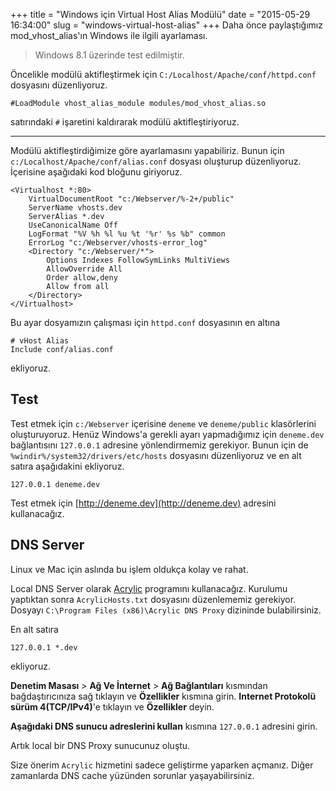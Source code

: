 +++
title = "Windows için Virtual Host Alias Modülü"
date = "2015-05-29 16:34:00"
slug = "windows-virtual-host-alias"
+++
Daha önce paylaştığımız mod_vhost_alias'ın Windows ile ilgili ayarlaması.

> Windows 8.1 üzerinde test edilmiştir.

Öncelikle modülü aktifleştirmek için `C:/Localhost/Apache/conf/httpd.conf` dosyasını düzenliyoruz.

~~~
#LoadModule vhost_alias_module modules/mod_vhost_alias.so
~~~

satırındaki `#` işaretini kaldırarak modülü aktifleştiriyoruz.

---

Modülü aktifleştirdiğimize göre ayarlamasını yapabiliriz. Bunun için `c:/Localhost/Apache/conf/alias.conf` dosyası oluşturup düzenliyoruz. İçerisine aşağıdaki kod bloğunu giriyoruz.

~~~
<Virtualhost *:80>
    VirtualDocumentRoot "c:/Webserver/%-2+/public"
    ServerName vhosts.dev
    ServerAlias *.dev
    UseCanonicalName Off
    LogFormat "%V %h %l %u %t '%r' %s %b" common
    ErrorLog "c:/Webserver/vhosts-error_log"
    <Directory "c:/Webserver/*">
        Options Indexes FollowSymLinks MultiViews
        AllowOverride All
        Order allow,deny
        Allow from all
    </Directory>
</Virtualhost>
~~~

Bu ayar dosyamızın çalışması için `httpd.conf` dosyasının en altına

~~~
# vHost Alias
Include conf/alias.conf
~~~

ekliyoruz.

## Test

Test etmek için `c:/Webserver` içerisine `deneme` ve `deneme/public` klasörlerini oluşturuyoruz. Henüz Windows'a gerekli ayarı yapmadığımız için `deneme.dev` bağlantısını `127.0.0.1` adresine yönlendirmemiz gerekiyor. Bunun için de `%windir%/system32/drivers/etc/hosts` dosyasını düzenliyoruz ve en alt satıra aşağıdakini ekliyoruz.

~~~
127.0.0.1 deneme.dev
~~~

Test etmek için [http://deneme.dev](http://deneme.dev) adresini kullanacağız.

## DNS Server

Linux ve Mac için aslında bu işlem oldukça kolay ve rahat.

Local DNS Server olarak [Acrylic](http://sourceforge.net/projects/acrylic/) programını kullanacağız. Kurulumu yaptıktan sonra `AcrylicHosts.txt` dosyasını düzenlememiz gerekiyor. Dosyayı `C:\Program Files (x86)\Acrylic DNS Proxy` dizininde bulabilirsiniz.

En alt satıra

~~~
127.0.0.1 *.dev
~~~

ekliyoruz.

**Denetim Masası** > **Ağ Ve İnternet** > **Ağ Bağlantıları** kısmından bağdaştırıcınıza sağ tıklayın ve **Özellikler** kısmına girin. **Internet Protokolü sürüm 4(TCP/IPv4)**'e tıklayın ve **Özellikler** deyin.

**Aşağıdaki DNS sunucu adreslerini kullan** kısmına `127.0.0.1` adresini girin.

Artık local bir DNS Proxy sunucunuz oluştu.

Size önerim `Acrylic` hizmetini sadece geliştirme yaparken açmanız. Diğer zamanlarda DNS cache yüzünden sorunlar yaşayabilirsiniz.
